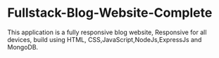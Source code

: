 # Fullstack-Blog-Website-Complete
This application is a fully responsive blog website,
Responsive for all devices, build using HTML, CSS,JavaScript,NodeJs,ExpressJs and MongoDB.
